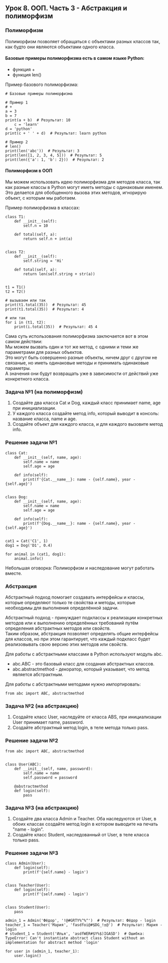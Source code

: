 ## Урок 8. ООП. Часть 3 - Абстракция и полиморфизм

### Полиморфизм
Полиморфизм позволяет обращаться с объектами разных классов так, как будто они являются объектами одного класса.  

#### Базовые примеры полиморфизма есть в самом языке Python:
- функция +
- функция len()

Пример базового полиморфизма:

    # Базовые примеры полиморфизма

    # Пример 1
    # +    
    a = 3
    b = 7
    print(a + b)  # Результат: 10
        c = 'learn'
    d = 'python'
    print(c + ' ' + d)  # Результат: learn python
        
    # Пример 2
    # len()    
    print(len('abc'))  # Результат: 3
    print(len([1, 2, 3, 4, 5]))  # Результат: 5
    print(len({'a': 1, 'b': 2}))  # Результат: 2

#### Полиморфизм в ООП
Мы можем использовать идею полиморфизма для методов класса, так как разные классы в Python могут иметь методы с одинаковым именем.  
Это делается для обобщенного вызова этих методов, игнорирую объект, с которым мы работаем.  

Пример полиморфизма в классах:

    class T1:
        def __init__(self):
            self.n = 10
    
        def total(self, a):
            return self.n + int(a)
    
    
    class T2:
        def __init__(self):
            self.string = 'Hi'
    
        def total(self, a):
            return len(self.string + str(a))
    
    
    t1 = T1()
    t2 = T2()
    
    # вызываем или так
    print(t1.total(35))  # Результат: 45
    print(t1.total(35))  # Результат: 4

    # или так
    for i in (t1, t2):
        print(i.total(35))  # Результат: 45 4

Сама суть использования полиморфизма заключается вот в этом самом действии:  
Мы можем вызвать один и тот же метод, с одними и теми же параметрами для разных объектов.   
Это могут быть совершенно разные объекты, ничем друг с другом не связаные, но иметь одинаковые методы и принимать одинаковые параметры.  
А значения они будут возвращать уже в зависимости от действий уже конкретного класса.  

### Задача №1 (на полиморфизм)
1. Создайте два класса Cat и Dog, каждый класс принимает name, age при инициализации.
2. У каждого класса создайте метод info, который выводит в консоль: название класса, name и age.
3. Создайте объект для каждого класса, и для каждого вызовите метод info.

### Решение задачи №1 
    class Cat:
        def __init__(self, name, age):
            self.name = name
            self.age = age
    
        def info(self):
            print(f'{Cat.__name__}: name - {self.name}, year - {self.age}')
    
    
    class Dog:
        def __init__(self, name, age):
            self.name = name
            self.age = age
    
        def info(self):
            print(f'{Dog.__name__}: name - {self.name}, year - {self.age}')
    
    
    cat1 = Cat('C1', 1)
    dog1 = Dog('D1', 0.4)
    
    for animal in (cat1, dog1):
        animal.info()

Небольшая оговорка: Полиморфизм и наследование могут работать вместе.  

### Абстракция
Абстрактный подход помогает создавать интерфейсы и классы, которые определяют только те свойства и методы, которые необходимы для выполнения определённой задачи.

Абстрактный подход - принуждает подклассы к реализации конкретных методов или к выполнению определённых требований путём определения абстрактных методов или свойств.  
Таким образом, абстракция позволяет определять общие интерфейсы для классов, но при этом гарантирует, что каждый подкласс будет реализовывать свою версию этих методов или свойств.  

Для работы с абстрактными классами в Python используют модуль abc.  

- abc.ABC - это базовый класс для создания абстрактных классов.
- abc.abstractmethod - декоратор, который указывает, что метод является абстрактным.

Для работы с абстрактными методами нужно импортировать:

    from abc import ABC, abstractmethod

### Задача №2 (на абстракцию)
1. Создайте класс User, наследуйте от класса ABS, при инициализации User принимает name, password.
2. Создайте абстрактный метод login, в теле метода только pass. 

### Решение задачи №2
    from abc import ABC, abstractmethod
    
    
    class User(ABC):
        def __init__(self, name, password):
            self.name = name
            self.password = password
    
        @abstractmethod
        def login(self):
            pass

### Задача №3 (на абстракцию)
1. Создайте два класса Admin и Teacher. Оба наследуются от User, в обоих классах создайте метод login в котором выводите на печать "name - login".
2. Создайте класс Student, наследованный от User, в теле класса только pass. 

### Решение задачи №3
    class Admin(User):
        def login(self):
            print(f'{self.name} - login')
    
    
    class Teacher(User):
        def login(self):
            print(f'{self.name} - login')
    
    
    class Student(User):
        pass

    admin_1 = Admin('Фёдор', '!@#GRTY%^%^')  # Результат: Фёдор - login
    teacher_1 = Teacher('Мария', 'fasdfoi@#$DG_!±@')  # Результат: Мария - login
    # student_1 = Student('Илья', 'asdfWER#$Y%$)IGASD')  # Ошибка: TypeError: Can't instantiate abstract class Student without an implementation for abstract method 'login'
    
    for user in (admin_1, teacher_1):
        user.login()